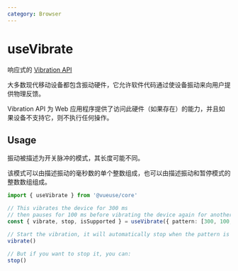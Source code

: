 ```yaml
---
category: Browser
---
```


# useVibrate

响应式的 [Vibration API](https://developer.mozilla.org/en-US/docs/Web/API/Vibration_API)

大多数现代移动设备都包含振动硬件，它允许软件代码通过使设备振动来向用户提供物理反馈。

Vibration API 为 Web 应用程序提供了访问此硬件（如果存在）的能力，并且如果设备不支持它，则不执行任何操作。

## Usage

振动被描述为开关脉冲的模式，其长度可能不同。

该模式可以由描述振动的毫秒数的单个整数组成，也可以由描述振动和暂停模式的整数数组组成。

```ts
import { useVibrate } from '@vueuse/core'

// This vibrates the device for 300 ms
// then pauses for 100 ms before vibrating the device again for another 300 ms:
const { vibrate, stop, isSupported } = useVibrate({ pattern: [300, 100, 300] })

// Start the vibration, it will automatically stop when the pattern is complete:
vibrate()

// But if you want to stop it, you can:
stop()
```
